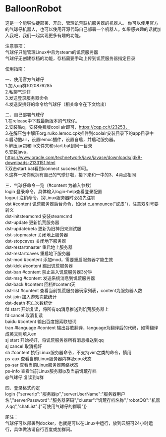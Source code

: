 # BalloonRobot
  这是一个能够快捷部署、开启、管理饥荒联机服务器的机器人。
你可以使用官方的气球仔机器人，也可以使用开源代码自己部署一个机器人。如果感兴趣的话就加入我吧，我们一起实现更多有趣的功能。</br>

注意事项：</br>
气球仔只能管理Linux中且为steam的饥荒服务器</br>
气球仔无创建存档的功能，存档需要手动上传到饥荒服务器指定目录

使用指南：</br>

一、使用官方气球仔</br>
1.加入qq群1020876285</br>
2.私聊气球仔</br>
3.发送登录服务器命令</br>
4.发送安排好的命令给气球仔（相关命令在下文给出）</br>

二、自己部署气球仔</br>
1.在release中下载最新版本的气球仔。</br>
2.安装酷q，安装免费版cool air即可，https://cqp.cc/t/23253，</br>
3.在解压包中解压org.ruiko.lemoc.cpk插件到coolair安装目录下的app目录中</br>
4.启动酷air，设置lemoc插件，设置自启，并启动服务器。</br>
5.解压jar包和lib文件夹和start.bat到同一目录</br>
6.安装java，https://www.oracle.com/technetwork/java/javase/downloads/jdk8-downloads-2133151.html</br>
7.双击start.bat看到connect success即可。</br>
8.这样一来你就拥有自己的气球仔啦，接下来和一中的3、4两点相同</br>

三、气球仔命令一览（#content 为输入参数）</br>
login 登录命令，具体输入login-help查看登录配置</br>
logout 注销命令，换Linux服务器时必须先注销</br>
dst #content 饥荒服务器后台命令，如dst c_announce(\"蛇皮\")，注意双引号要转义</br>
dst-initsteamcmd 安装steamcmd</br>
dst-update 更新饥荒服务器</br>
dst-updatebeta 更新为旧神归来测试服</br>
dst-stopmaster 关闭地上服务器</br>
dst-stopcaves 关闭地下服务器</br>
dst-restartmaster 重启地上服务器</br>
dst-restartcaves 重启地下服务器</br>
dst-mod #content 添加mod，需要重启服务器才能生效</br>
dst-kick #content 踢出饥荒服务器</br>
dst-ban #content 禁止进入饥荒服务器3分钟</br>
dst-msg #content 发送系统消息到饥荒服务器</br>
dst-back #content 回档#content天</br>
dst-list #content 查看当前饥荒服务器玩家列表，content为服务器人数</br>
dst-join 加入游戏次数统计</br>
dst-death 死亡次数统计</br>
fd start 开始复读，将所有qq消息推送到饥荒服务器上</br>
fd cancel 取消复读</br>
baidu #content 输出百度搜索联想词</br>
tran #language #content 输出谷歌翻译，language为翻译后的代码，如需翻译成英文则填入en</br>
sj start 开始视奸，将饥荒服务器所有消息推送到qq</br>
sj cancel 取消视奸</br>
sh #content 执行Linux服务器命令，不支持vim之类的命令，慎用</br>
ps-aux 查看当前Linux服务器内存及cpu状态</br>
ps-sar 查看当前Linux服务器网络状态</br>
ps-info 查看当前Linux服务器ip及当前饥荒存档</br>
@气球仔 复读到q群</br>

四、登录格式约定</br>
login {"serverIp":"服务器ip","serverUserName":"服务器用户名","serverPassword":"服务器密码","cluster":"饥荒存档名称","robotQQ":"机器人qq","chatList":["可使用气球仔的群聊"]}

尾注：</br>
气球仔可以部署到docker，也就是可以在Linux中运行，放到云服可24小时运行，具体做法请自行百度或加群问。
